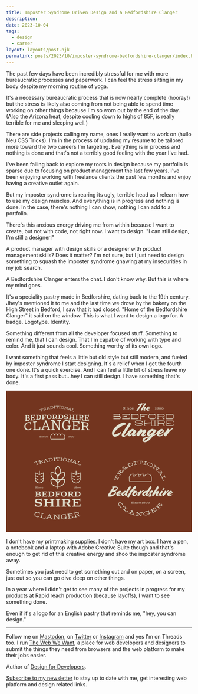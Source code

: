 ```yaml
---
title: Imposter Syndrome Driven Design and a Bedfordshire Clanger
description: 
date: 2023-10-04
tags:
  - design
  - career
layout: layouts/post.njk
permalink: posts/2023/10/imposter-syndrome-bedfordshire-clanger/index.html
---
```


The past few days have been incredibly stressful for me with more bureaucratic processes and paperwork. I can feel the stress sitting in my body despite my morning routine of yoga. 

It's a necessary bureaucratic process that is now nearly complete (hooray!) but the stress is likely also coming from not being able to spend time working on other things because I'm so worn out by the end of the day. (Also the Arizona heat, despite cooling down to highs of 85F, is really terrible for me and sleeping well.)

There are side projects calling my name, ones I really want to work on (hullo Neu CSS Tricks). I'm in the process of updating my resume to be tailored more toward the two careers I'm targeting. Everything is in process and nothing is done and that's not a terribly good feeling with the year I've had. 

I've been falling back to explore my roots in design because my portfolio is sparse due to focusing on product management the last few years. I've been enjoying working with freelance clients the past few months and enjoy having a creative outlet again.

But my imposter syndrome is rearing its ugly, terrible head as I relearn how to use my design muscles. And everything is in progress and nothing is done. In the case, there's nothing I can show, nothing I can add to a portfolio.  

There's this anxious energy driving me from within because I want to create, but not with code, not right now. I want to design. "I can still design, I'm still a designer!" 

A product manager with design skills or a designer with product management skills? Does it matter? I'm not sure, but I just need to design something to squash the imposter syndrome gnawing at my insecurities in my job search. 

A Bedfordshire Clanger enters the chat. I don't know why. But this is where my mind goes.

It's a speciality pastry made in Bedforshire, dating back to the 19th century. Jhey's mentioned it to me and the last time we drove by the bakery on the High Street in Bedford, I saw that it had closed. "Home of the Bedfordshire Clanger" it said on the window. This is what I want to design a logo for. A badge. Logotype. Identity. 

Something different from all the developer focused stuff. Something to remind me, that I can design. That I'm capable of working with type and color. And it just sounds cool. Something worthy of its own logo.

I want something that feels a little but old style but still modern, and fueled by imposter syndrome I start designing. It's a relief when I get the fourth one done. It's a quick exercise. And I can feel a little bit of stress leave my body. It's a first pass but...hey I can still design. I have something that's done. 

![alt: Four variations of a logo for a Bedfordshire Clanger. The logos all have a variation of the same phrase - Traditional Bedfordshire Clanger, Since 1800.](/img/2023/bedfordshire-clanger.webp)

I don't have my printmaking supplies. I don't have my art box. I have a pen, a notebook and a laptop with Adobe Creative Suite though and that's enough to get rid of this creative energy and shoo the imposter syndrome away. 

Sometimes you just need to get something out and on paper, on a screen, just out so you can go dive deep on other things. 

In a year where I didn't get to see many of the projects in progress for my products at Rapid reach production (because layoffs), I want to see something done.

Even if it's a logo for an English pastry that reminds me, "hey, you can design."


-----

Follow me on [Mastodon](https://toot.cafe/@seaotta), on [Twitter](https://twitter.com/seaotta) or [Instagram](https://instagram.com) and yes I'm on Threads too. I run [The Web We Want](https://webwewant.fyi), a place for web developers and designers to submit the things they need from browsers and the web platform to make their jobs easier. 

Author of [Design for Developers](https://www.manning.com/books/design-for-developers?utm_source=stimac&utm_medium=affiliate&utm_campaign=book_stimac_design_4_19_22&a_aid=stimac&a_bid=5f6ba095). 

[Subscribe to my newsletter](https://webwitchweekly.beehiiv.com/) to stay up to date with me, get interesting web platform and design related links.
